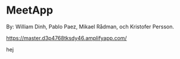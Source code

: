 # MeetApp

By: William Dinh, Pablo Paez, Mikael Rådman, och Kristofer Persson.

https://master.d3p4768tksdy46.amplifyapp.com/

hej
